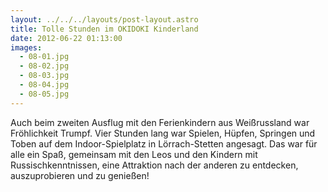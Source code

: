 ```yaml
---
layout: ../../../layouts/post-layout.astro
title: Tolle Stunden im OKIDOKI Kinderland
date: 2012-06-22 01:13:00
images:
  - 08-01.jpg
  - 08-02.jpg
  - 08-03.jpg
  - 08-04.jpg
  - 08-05.jpg
---
```


Auch beim zweiten Ausflug mit den Ferienkindern aus Weißrussland war Fröhlichkeit Trumpf. Vier Stunden lang war Spielen, Hüpfen, Springen und Toben auf dem Indoor-Spielplatz in Lörrach-Stetten angesagt. Das war für alle ein Spaß, gemeinsam mit den Leos und den Kindern mit Russischkenntnissen, eine Attraktion nach der anderen zu entdecken, auszuprobieren und zu genießen!
